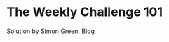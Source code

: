 # The Weekly Challenge 101

Solution by Simon Green. [Blog](https://dev.to/simongreennet/weekly-challenge-101-jeo)
